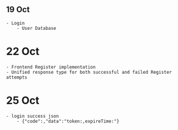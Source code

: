 ## 19 Oct
    - Login
        - User Database
# 22 Oct
    - Frontend Register implementation
    - Unified response type for both successful and failed Register attempts
# 25 Oct
    - login success json
        - {"code":,"data":"token:,expireTime:"}